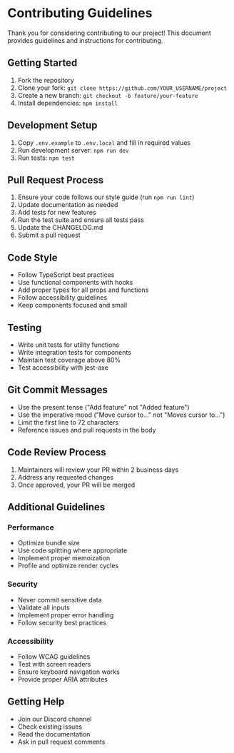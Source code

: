 # Contributing Guidelines

Thank you for considering contributing to our project! This document provides guidelines and instructions for contributing.

## Getting Started

1. Fork the repository
2. Clone your fork: `git clone https://github.com/YOUR_USERNAME/project`
3. Create a new branch: `git checkout -b feature/your-feature`
4. Install dependencies: `npm install`

## Development Setup

1. Copy `.env.example` to `.env.local` and fill in required values
2. Run development server: `npm run dev`
3. Run tests: `npm test`

## Pull Request Process

1. Ensure your code follows our style guide (run `npm run lint`)
2. Update documentation as needed
3. Add tests for new features
4. Run the test suite and ensure all tests pass
5. Update the CHANGELOG.md
6. Submit a pull request

## Code Style

- Follow TypeScript best practices
- Use functional components with hooks
- Add proper types for all props and functions
- Follow accessibility guidelines
- Keep components focused and small

## Testing

- Write unit tests for utility functions
- Write integration tests for components
- Maintain test coverage above 80%
- Test accessibility with jest-axe

## Git Commit Messages

- Use the present tense ("Add feature" not "Added feature")
- Use the imperative mood ("Move cursor to..." not "Moves cursor to...")
- Limit the first line to 72 characters
- Reference issues and pull requests in the body

## Code Review Process

1. Maintainers will review your PR within 2 business days
2. Address any requested changes
3. Once approved, your PR will be merged

## Additional Guidelines

### Performance
- Optimize bundle size
- Use code splitting where appropriate
- Implement proper memoization
- Profile and optimize render cycles

### Security
- Never commit sensitive data
- Validate all inputs
- Implement proper error handling
- Follow security best practices

### Accessibility
- Follow WCAG guidelines
- Test with screen readers
- Ensure keyboard navigation works
- Provide proper ARIA attributes

## Getting Help

- Join our Discord channel
- Check existing issues
- Read the documentation
- Ask in pull request comments